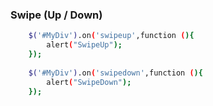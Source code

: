 
### Swipe (Up / Down)
```bash
	$('#MyDiv').on('swipeup',function (){
		alert("SwipeUp");
	});
	
	$('#MyDiv').on('swipedown',function (){
		alert("SwipeDown");
	});
```
